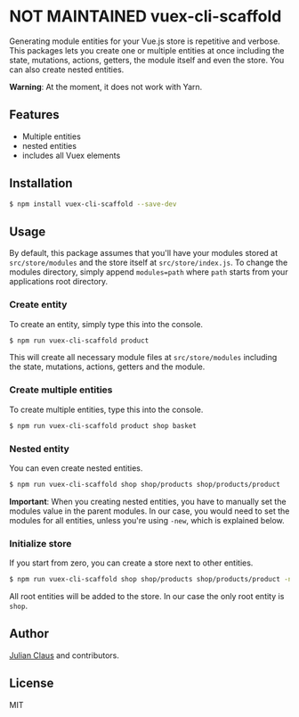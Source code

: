 # NOT MAINTAINED vuex-cli-scaffold

Generating module entities for your Vue.js store is repetitive and verbose. This packages lets you create one or 
multiple entities at once including the state, mutations, actions, getters, the module itself and even the store. You 
can also create nested entities.

**Warning**: At the moment, it does not work with Yarn.

## Features

- Multiple entities
- nested entities
- includes all Vuex elements

## Installation

```bash
$ npm install vuex-cli-scaffold --save-dev
```

## Usage

By default, this package assumes that you'll have your modules stored at `src/store/modules` and the store itself at 
`src/store/index.js`. To change the modules directory, simply append `modules=path` where `path` starts from your 
applications root directory.

### Create entity

To create an entity, simply type this into the console.

```bash
$ npm run vuex-cli-scaffold product
```

This will create all necessary module files at `src/store/modules` including the state, mutations, actions, getters and 
the module.

### Create multiple entities

To create multiple entities, type this into the console.

```bash
$ npm run vuex-cli-scaffold product shop basket
```

### Nested entity

You can even create nested entities.

```bash
$ npm run vuex-cli-scaffold shop shop/products shop/products/product
```

**Important**: When you creating nested entities, you have to manually set the modules value in the parent modules. In 
our case, you would need to set the modules for all entities, unless you're using `-new`, which is explained below. 

### Initialize store

If you start from zero, you can create a store next to other entities.

```bash
$ npm run vuex-cli-scaffold shop shop/products shop/products/product -new
```

All root entities will be added to the store. In our case the only root entity is `shop`.

## Author

[Julian Claus](https://www.julian-claus.de) and contributors.

## License

MIT
